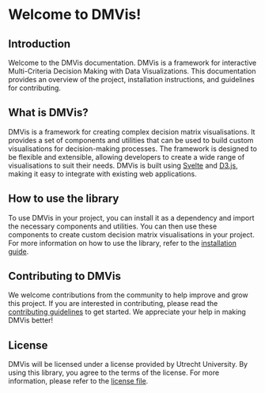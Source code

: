 # Welcome to DMVis!

## Introduction

Welcome to the DMVis documentation. DMVis is a framework for interactive Multi-Criteria Decision Making with Data Visualizations. This documentation provides an overview of the project, installation instructions, and guidelines for contributing.

## What is DMVis?

DMVis is a framework for creating complex decision matrix visualisations. It provides a set of components and utilities that can be used to build custom visualisations for decision-making processes. The framework is designed to be flexible and extensible, allowing developers to create a wide range of visualisations to suit their needs. DMVis is built using [Svelte](https://svelte.dev/) and [D3.js](https://d3js.org/), making it easy to integrate with existing web applications.

## How to use the library

To use DMVis in your project, you can install it as a dependency and import the necessary components and utilities. You can then use these components to create custom decision matrix visualisations in your project. For more information on how to use the library, refer to the [installation guide](INSTALLING.md).

## Contributing to DMVis

We welcome contributions from the community to help improve and grow this project. If you are interested in contributing, please read the [contributing guidelines](CONTRIBUTING.md) to get started. We appreciate your help in making DMVis better!

## License

DMVis will be licensed under a license provided by Utrecht University. By using this library, you agree to the terms of the license. For more information, please refer to the [license file](LICENSE).

